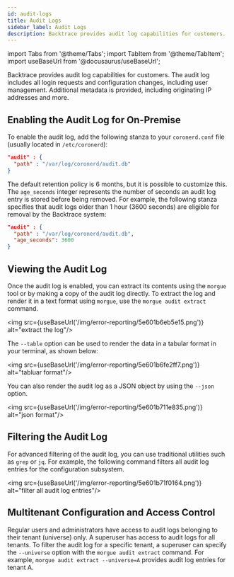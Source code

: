 ```yaml
---
id: audit-logs
title: Audit Logs
sidebar_label: Audit Logs
description: Backtrace provides audit log capabilities for customers.
---
```


import Tabs from '@theme/Tabs';
import TabItem from '@theme/TabItem';
import useBaseUrl from '@docusaurus/useBaseUrl';

Backtrace provides audit log capabilities for customers. The audit log includes all login requests and configuration changes, including user management. Additional metadata is provided, including originating IP addresses and more.

## Enabling the Audit Log for On-Premise

To enable the audit log, add the following stanza to your `coronerd.conf` file (usually located in `/etc/coronerd`):

```json
"audit" : {
  "path" : "/var/log/coronerd/audit.db"
}
```

The default retention policy is 6 months, but it is possible to customize this. The `age_seconds` integer represents the number of seconds an audit log entry is stored before being removed. For example, the following stanza specifies that audit logs older than 1 hour (3600 seconds) are eligible for removal by the Backtrace system:

```json
"audit" : {
  "path" : "/var/log/coronerd/audit.db",
  "age_seconds": 3600
}
```

## Viewing the Audit Log

Once the audit log is enabled, you can extract its contents using the `morgue` tool or by making a copy of the audit log directly. To extract the log and render it in a text format using `morgue`, use the `morgue audit extract` command.

<img src={useBaseUrl('/img/error-reporting/5e601b6eb5e15.png')} alt="extract the log"/>

The `--table` option can be used to render the data in a tabular format in your terminal, as shown below:

<img src={useBaseUrl('/img/error-reporting/5e601b6fe2ff7.png')} alt="tabluar format"/>

You can also render the audit log as a JSON object by using the `--json` option.

<img src={useBaseUrl('/img/error-reporting/5e601b711e835.png')} alt="json format"/>

## Filtering the Audit Log

For advanced filtering of the audit log, you can use traditional utilities such as `grep` or `jq`. For example, the following command filters all audit log entries for the configuration subsystem.

<img src={useBaseUrl('/img/error-reporting/5e601b71f0164.png')} alt="filter all audit log entries"/>

## Multitenant Configuration and Access Control

Regular users and administrators have access to audit logs belonging to their tenant (universe) only. A superuser has access to audit logs for all tenants. To filter the audit log for a specific tenant, a superuser can specify the `--universe` option with the `morgue audit extract` command. For example, `morgue audit extract --universe=A` provides audit log entries for tenant A.
